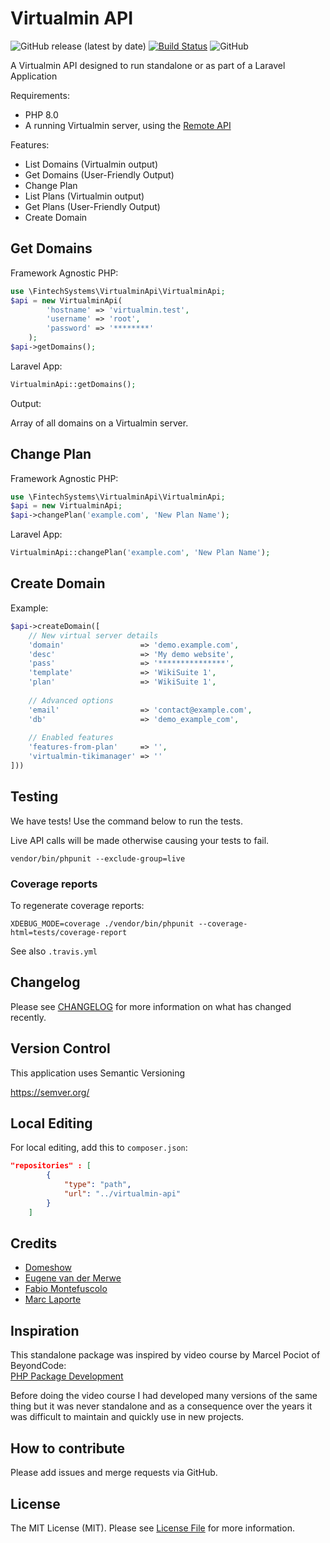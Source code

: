 # Virtualmin API
![GitHub release (latest by date)](https://img.shields.io/github/v/release/fintech-systems/virtualmin-api) [![Build Status](https://app.travis-ci.com/fintech-systems/virtualmin-api.svg?branch=main)](https://app.travis-ci.com/fintech-systems/virtualmin-api) ![GitHub](https://img.shields.io/github/license/fintech-systems/virtualmin-api)

A Virtualmin API designed to run standalone or as part of a Laravel Application

Requirements:

- PHP 8.0
- A running Virtualmin server, using the [Remote API](https://www.virtualmin.com/documentation/developer/http/)

Features:

- List Domains (Virtualmin output)
- Get Domains (User-Friendly Output)
- Change Plan
- List Plans (Virtualmin output)
- Get Plans (User-Friendly Output)
- Create Domain

## Get Domains

Framework Agnostic PHP:

```php
use \FintechSystems\VirtualminApi\VirtualminApi;
$api = new VirtualminApi(
        'hostname' => 'virtualmin.test',
        'username' => 'root',
        'password' => '********'
    );
$api->getDomains();
```

Laravel App:

```php
VirtualminApi::getDomains();
```

Output:

Array of all domains on a Virtualmin server.

## Change Plan

Framework Agnostic PHP:

```php
use \FintechSystems\VirtualminApi\VirtualminApi;
$api = new VirtualminApi;
$api->changePlan('example.com', 'New Plan Name');
```

Laravel App:

```php
VirtualminApi::changePlan('example.com', 'New Plan Name');
```

## Create Domain

Example:

```php
$api->createDomain([
    // New virtual server details
    'domain'                 => 'demo.example.com',
    'desc'                   => 'My demo website',
    'pass'                   => '***************',
    'template'               => 'WikiSuite 1',
    'plan'                   => 'WikiSuite 1',
    
    // Advanced options
    'email'                  => 'contact@example.com',
    'db'                     => 'demo_example_com',
    
    // Enabled features
    'features-from-plan'     => '',
    'virtualmin-tikimanager' => ''
]))
```

## Testing

We have tests! Use the command below to run the tests.

Live API calls will be made otherwise causing your tests to fail.

`vendor/bin/phpunit --exclude-group=live`

### Coverage reports

To regenerate coverage reports:

`XDEBUG_MODE=coverage ./vendor/bin/phpunit --coverage-html=tests/coverage-report`

See also `.travis.yml`

## Changelog

Please see [CHANGELOG](CHANGELOG.md) for more information on what has changed recently.

## Version Control

This application uses Semantic Versioning

https://semver.org/

## Local Editing

For local editing, add this to `composer.json`:

```json
"repositories" : [
        {
            "type": "path",
            "url": "../virtualmin-api"
        }
    ]
```
## Credits

- [Domeshow](https://github.com/Domeshow)
- [Eugene van der Merwe](https://github.com/eugenevdm)
- [Fabio Montefuscolo](https://github.com/fabiomontefuscolo)
- [Marc Laporte](https://github.com/marclaporte)

## Inspiration

This standalone package was inspired by video course by Marcel Pociot of BeyondCode:<br>
[PHP Package Development](https://beyondco.de/video-courses/php-package-development)

Before doing the video course I had developed many versions of the same thing but it was never standalone and as a consequence over the years it was difficult to maintain and quickly use in new projects.

## How to contribute

Please add issues and merge requests via GitHub. 

## License

The MIT License (MIT). Please see [License File](LICENSE.md) for more information.

